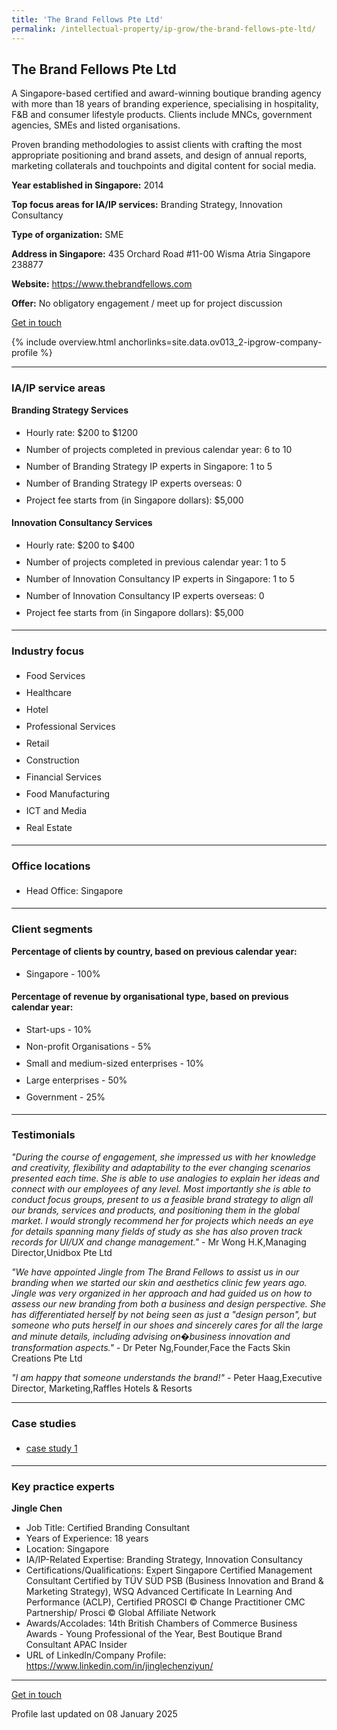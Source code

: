 ```yaml
---
title: 'The Brand Fellows Pte Ltd'
permalink: /intellectual-property/ip-grow/the-brand-fellows-pte-ltd/
---
```


## The Brand Fellows Pte Ltd

A Singapore-based certified and award-winning boutique branding agency with more than 18 years of branding experience, specialising in hospitality, F&B and consumer lifestyle products. Clients include MNCs, government agencies, SMEs and listed organisations.

Proven branding methodologies to assist clients with crafting the most appropriate positioning and brand assets, and design of annual reports, marketing collaterals and touchpoints and digital content for social media.

<b>Year established in Singapore:</b> 2014

<b>Top focus areas for IA/IP services:</b> Branding Strategy, Innovation Consultancy

<b>Type of organization:</b> SME

<b>Address in Singapore:</b> 435 Orchard Road #11-00 Wisma Atria Singapore 238877

<b>Website:</b> <a href='https://www.thebrandfellows.com'>https://www.thebrandfellows.com</a>

<b>Offer:</b> No obligatory engagement / meet up for project discussion

<a class='btn' href='https://form.gov.sg/6771fcbda795fcbf108c458b' target='_blank' rel='noopener'>Get in touch</a>

{% include overview.html anchorlinks=site.data.ov013_2-ipgrow-company-profile %}

---
<a name='ip-related-service-areas'></a>
### IA/IP service areas

**Branding Strategy Services**

<ul>
<li style='line-height: 27px; margin: 0px 0px !important'>Hourly rate:  $200 to $1200</li>
<li style='line-height: 27px; margin: 0px 0px !important'>Number of projects completed in previous calendar year: 6 to 10</li>
<li style='line-height: 27px; margin: 0px 0px !important'>Number of Branding Strategy IP experts in Singapore: 1 to 5</li>
<li style='line-height: 27px; margin: 0px 0px !important'>Number of Branding Strategy IP experts overseas: 0</li>
<li style='line-height: 27px; margin: 0px 0px !important'>Project fee starts from (in Singapore dollars):  $5,000</li>
</ul>

**Innovation Consultancy Services**

<ul>
<li style='line-height: 27px; margin: 0px 0px !important'>Hourly rate:  $200 to $400</li>
<li style='line-height: 27px; margin: 0px 0px !important'>Number of projects completed in previous calendar year: 1 to 5</li>
<li style='line-height: 27px; margin: 0px 0px !important'>Number of Innovation Consultancy IP experts in Singapore: 1 to 5</li>
<li style='line-height: 27px; margin: 0px 0px !important'>Number of Innovation Consultancy IP experts overseas: 0</li>
<li style='line-height: 27px; margin: 0px 0px !important'>Project fee starts from (in Singapore dollars):  $5,000</li>
</ul>

---
<a name='industry-focus'></a>
### Industry focus

<ul><li style='line-height: 27px; margin: 0px 0px !important'> Food Services</li><li style='line-height: 27px; margin: 0px 0px !important'>Healthcare</li><li style='line-height: 27px; margin: 0px 0px !important'>Hotel</li><li style='line-height: 27px; margin: 0px 0px !important'>Professional Services</li><li style='line-height: 27px; margin: 0px 0px !important'>Retail</li><li style='line-height: 27px; margin: 0px 0px !important'>Construction</li><li style='line-height: 27px; margin: 0px 0px !important'>Financial Services</li><li style='line-height: 27px; margin: 0px 0px !important'>Food Manufacturing</li><li style='line-height: 27px; margin: 0px 0px !important'>ICT and Media</li><li style='line-height: 27px; margin: 0px 0px !important'>Real Estate</li></ul>

---
<a name='office-locations'></a>
### Office locations

<ul><li style='line-height: 27px; margin: 0px 0px !important'> Head Office: Singapore</li></ul>

---
<a name='client-segments'></a>
### Client segments

**Percentage of clients by country, based on previous calendar year:**

<ul><li style='line-height: 27px; margin: 0px 0px !important'> Singapore - 100%</li></ul>

**Percentage of revenue by organisational type, based on previous calendar year:**

<ul><li style='line-height: 27px; margin: 0px 0px !important'> Start-ups - 10%</li><li style='line-height: 27px; margin: 0px 0px !important'>Non-profit Organisations - 5%</li><li style='line-height: 27px; margin: 0px 0px !important'>Small and medium-sized enterprises - 10%</li><li style='line-height: 27px; margin: 0px 0px !important'>Large enterprises - 50%</li><li style='line-height: 27px; margin: 0px 0px !important'>Government - 25%</li></ul>

---
<a name='testimonials'></a>
### Testimonials

*"During the course of engagement, she impressed us with her knowledge and creativity, flexibility and adaptability to the ever changing scenarios presented each time. She is able to use analogies to explain her ideas and connect with our employees of any level. Most importantly she is able to conduct focus groups, present to us a feasible brand strategy to align all our brands, services and products, and positioning them in the global market. I would strongly recommend her for projects which needs an eye for details spanning many fields of study as she has also proven track records for UI/UX and change management."* - Mr Wong H.K,Managing Director,Unidbox Pte Ltd

*"We have appointed Jingle from The Brand Fellows to assist us in our branding when we started our skin and aesthetics clinic few years ago. Jingle was very organized in her approach and had guided us on how to assess our new branding from both a business and design perspective. She has differentiated herself by not being seen as just a "design person", but someone who puts herself in our shoes and sincerely cares for all the large and minute details, including advising on�business innovation and transformation aspects."* - Dr Peter Ng,Founder,Face the Facts Skin Creations Pte Ltd

*"I am happy that someone understands the brand!"* - Peter Haag,Executive Director, Marketing,Raffles Hotels & Resorts



---
<a name='case-studies'></a>
### Case studies

<ul><li style='line-height: 27px; margin: 0px 0px !important'> <a href="https://www.marketing-interactive.com/yeo-s-and-fairprice-launch-special-edition-cans-with-quirky-characters" target="_blank" rel="noopener">case study 1</a></li></ul>

---
<a name='key-practice-experts'></a>
### Key practice experts

**Jingle Chen**

- Job Title: Certified Branding Consultant
- Years of Experience: 18 years
- Location: Singapore
- IA/IP-Related Expertise: Branding Strategy, Innovation Consultancy
- Certifications/Qualifications: Expert Singapore Certified Management Consultant Certified by TÜV SÜD PSB (Business Innovation and Brand & Marketing Strategy), WSQ Advanced Certificate In Learning And Performance (ACLP), Certified PROSCI © Change Practitioner CMC Partnership/ Prosci © Global Affiliate Network
- Awards/Accolades: 14th British Chambers of Commerce Business Awards - Young Professional of the Year, Best Boutique Brand Consultant APAC Insider
- URL of LinkedIn/Company Profile: 
<a href="https://www.linkedin.com/in/jinglechenziyun/" target="_blank" rel="noopener">https://www.linkedin.com/in/jinglechenziyun/</a>  


---
<p>
<a class='btn' href='https://form.gov.sg/6771fcbda795fcbf108c458b' target='_blank' rel='noopener'>Get in touch</a>
</p>
Profile last updated on 08 January 2025
